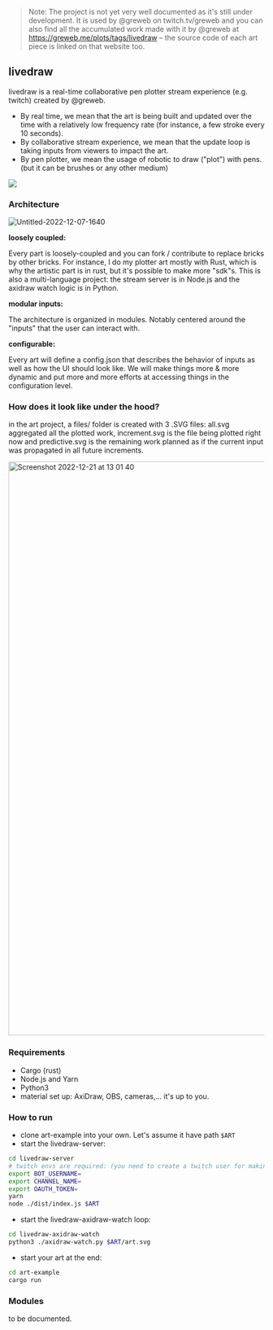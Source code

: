 > Note: The project is not yet very well documented as it's still under development. It is used by @greweb on twitch.tv/greweb and you can also find all the accumulated work made with it by @greweb at https://greweb.me/plots/tags/livedraw – the source code of each art piece is linked on that website too.

## livedraw

livedraw is a real-time collaborative pen plotter stream experience (e.g. twitch) created by @greweb.

- By real time, we mean that the art is being built and updated over the time with a relatively low frequency rate (for instance, a few stroke every 10 seconds).
- By collaborative stream experience, we mean that the update loop is taking inputs from viewers to impact the art.
- By pen plotter, we mean the usage of robotic to draw ("plot") with pens. (but it can be brushes or any other medium)

![](https://user-images.githubusercontent.com/211411/210267573-a2aa381e-b6a3-4349-86f0-43a6439fc137.gif)

### Architecture

![Untitled-2022-12-07-1640](https://user-images.githubusercontent.com/211411/206928082-e448731e-a268-467e-9b7e-2473efd38c67.png)

**loosely coupled:**

Every part is loosely-coupled and you can fork / contribute to replace bricks by other bricks. For instance, I do my plotter art mostly with Rust, which is why the artistic part is in rust, but it's possible to make more "sdk"s. This is also a multi-language project: the stream server is in Node.js and the axidraw watch logic is in Python.

**modular inputs:**

The architecture is organized in modules. Notably centered around the "inputs" that the user can interact with.

**configurable:**

Every art will define a config.json that describes the behavior of inputs as well as how the UI should look like. We will make things more & more dynamic and put more and more efforts at accessing things in the configuration level.

### How does it look like under the hood?

in the art project, a files/ folder is created with 3 .SVG files: all.svg aggregated all the plotted work, increment.svg is the file being plotted right now and predictive.svg is the remaining work planned as if the current input was propagated in all future increments.

<img width="1128" alt="Screenshot 2022-12-21 at 13 01 40" src="https://user-images.githubusercontent.com/211411/208900958-94ec178a-aa50-43c4-a5df-210131d9a16f.png">

### Requirements

- Cargo (rust)
- Node.js and Yarn
- Python3
- material set up: AxiDraw, OBS, cameras,... it's up to you.

### How to run

- clone art-example into your own. Let's assume it have path `$ART`
- start the livedraw-server:

```sh
cd livedraw-server
# twitch envs are required: (you need to create a twitch user for making a nex bot and then get a oauth token with it. then set the channel of your twitch)
export BOT_USERNAME=
export CHANNEL_NAME=
export OAUTH_TOKEN=
yarn
node ./dist/index.js $ART
```

- start the livedraw-axidraw-watch loop:

```sh
cd livedraw-axidraw-watch
python3 ./axidraw-watch.py $ART/art.svg
```

- start your art at the end:

```sh
cd art-example
cargo run
```

### Modules

to be documented.
